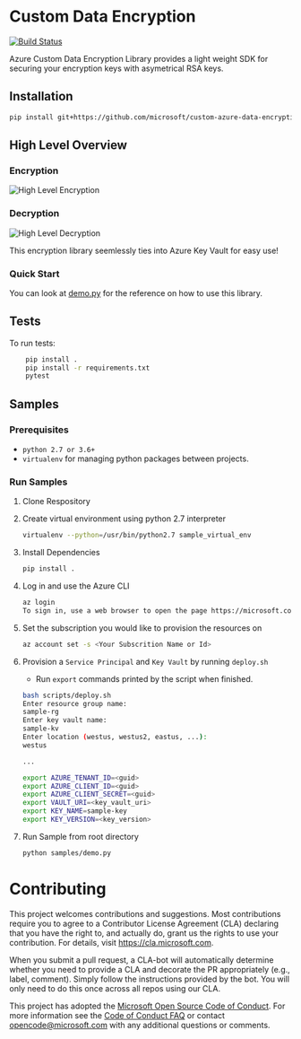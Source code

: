 # Custom Data Encryption
[![Build Status](https://travis-ci.org/Microsoft/custom-azure-data-encryption.svg?branch=master)](https://travis-ci.org/Microsoft/custom-azure-data-encryption)

Azure Custom Data Encryption Library provides a light weight SDK for securing your encryption keys with asymetrical RSA keys.

## Installation

```bash
pip install git+https://github.com/microsoft/custom-azure-data-encryption.git
```

## High Level Overview

### Encryption
![High Level Encryption](./images/high_level_encryption.jpg)

### Decryption
![High Level Decryption](./images/high_level_decryption.jpg)

This encryption library seemlessly ties into Azure Key Vault for easy use!

### Quick Start

You can look at [demo.py](./samples/demo.py) for the reference on how to use this library.

## Tests

To run tests:

```bash
    pip install .
    pip install -r requirements.txt
    pytest
```

## Samples

### Prerequisites
- `python 2.7 or 3.6+`
- `virtualenv` for managing python packages between projects.


### Run Samples
1. Clone Respository

2. Create virtual environment using python 2.7 interpreter
    ```bash
    virtualenv --python=/usr/bin/python2.7 sample_virtual_env
    ```

3. Install Dependencies
    ```bash
    pip install .
    ```

5. Log in and use the Azure CLI
    ```bash
    az login
    To sign in, use a web browser to open the page https://microsoft.com/devicelogin and enter the code <Your Code> to authenticate.
    ```

6. Set the subscription you would like to provision the resources on
    ```bash
    az account set -s <Your Subscrition Name or Id>
    ```

7. Provision a `Service Principal` and `Key Vault` by running `deploy.sh`
    - Run `export` commands printed by the script when finished.
    ```bash
    bash scripts/deploy.sh
    Enter resource group name:
    sample-rg
    Enter key vault name:
    sample-kv
    Enter location (westus, westus2, eastus, ...):
    westus

    ...

    export AZURE_TENANT_ID=<guid>
    export AZURE_CLIENT_ID=<guid>
    export AZURE_CLIENT_SECRET=<guid>
    export VAULT_URI=<key_vault_uri>
    export KEY_NAME=sample-key
    export KEY_VERSION=<key_version>
    ```

8. Run Sample from root directory
    ```bash
    python samples/demo.py
    ```

# Contributing

This project welcomes contributions and suggestions.  Most contributions require you to agree to a
Contributor License Agreement (CLA) declaring that you have the right to, and actually do, grant us
the rights to use your contribution. For details, visit https://cla.microsoft.com.

When you submit a pull request, a CLA-bot will automatically determine whether you need to provide
a CLA and decorate the PR appropriately (e.g., label, comment). Simply follow the instructions
provided by the bot. You will only need to do this once across all repos using our CLA.

This project has adopted the [Microsoft Open Source Code of Conduct](https://opensource.microsoft.com/codeofconduct/).
For more information see the [Code of Conduct FAQ](https://opensource.microsoft.com/codeofconduct/faq/) or
contact [opencode@microsoft.com](mailto:opencode@microsoft.com) with any additional questions or comments.
